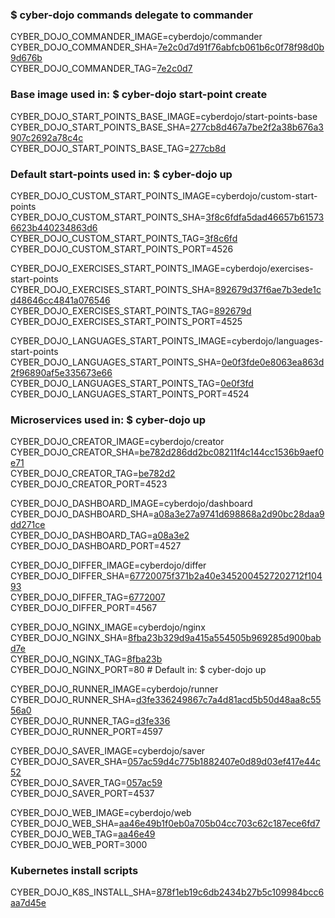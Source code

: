 ### $ cyber-dojo commands delegate to commander

CYBER_DOJO_COMMANDER_IMAGE=cyberdojo/commander  
CYBER_DOJO_COMMANDER_SHA=[7e2c0d7d91f76abfcb061b6c0f78f98d0b9d676b](https://github.com/cyber-dojo/commander/commit/7e2c0d7d91f76abfcb061b6c0f78f98d0b9d676b)  
CYBER_DOJO_COMMANDER_TAG=[7e2c0d7](https://hub.docker.com/layers/cyberdojo/commander/7e2c0d7/images/sha256-4ac59274fb670fa46cc0bba412ffdac61f5070de5c7b82e02be96aa5c1eea255)  

### Base image used in: $ cyber-dojo start-point create

CYBER_DOJO_START_POINTS_BASE_IMAGE=cyberdojo/start-points-base  
CYBER_DOJO_START_POINTS_BASE_SHA=[277cb8d467a7be2f2a38b676a3907c2692a78c4c](https://github.com/cyber-dojo/start-points-base/commit/277cb8d467a7be2f2a38b676a3907c2692a78c4c)  
CYBER_DOJO_START_POINTS_BASE_TAG=[277cb8d](https://hub.docker.com/layers/cyberdojo/start-points-base/277cb8d/images/sha256-ec5f04c01272c5180fdc4b6368af3fb5f61d8190e965a6311dbdb50d958d719b)  

### Default start-points used in: $ cyber-dojo up

CYBER_DOJO_CUSTOM_START_POINTS_IMAGE=cyberdojo/custom-start-points  
CYBER_DOJO_CUSTOM_START_POINTS_SHA=[3f8c6fdfa5dad46657b615736623b440234863d6](https://github.com/cyber-dojo/custom-start-points/commit/3f8c6fdfa5dad46657b615736623b440234863d6)  
CYBER_DOJO_CUSTOM_START_POINTS_TAG=[3f8c6fd](https://hub.docker.com/layers/cyberdojo/custom-start-points/3f8c6fd/images/sha256-530e35ff3e4d8f05918ec4d6e553ff405969f89018e37e115f5538f03e142fa4)  
CYBER_DOJO_CUSTOM_START_POINTS_PORT=4526

CYBER_DOJO_EXERCISES_START_POINTS_IMAGE=cyberdojo/exercises-start-points  
CYBER_DOJO_EXERCISES_START_POINTS_SHA=[892679d37f6ae7b3ede1cd48646cc4841a076546](https://github.com/cyber-dojo/exercises-start-points/commit/892679d37f6ae7b3ede1cd48646cc4841a076546)  
CYBER_DOJO_EXERCISES_START_POINTS_TAG=[892679d](https://hub.docker.com/layers/cyberdojo/exercises-start-points/892679d/images/sha256-d807ce763068ece708223377f9582b359475e252ba1983ac92f3212e384773b8)  
CYBER_DOJO_EXERCISES_START_POINTS_PORT=4525

CYBER_DOJO_LANGUAGES_START_POINTS_IMAGE=cyberdojo/languages-start-points  
CYBER_DOJO_LANGUAGES_START_POINTS_SHA=[0e0f3fde0e8063ea863d2f96890af5e335673e66](https://github.com/cyber-dojo/languages-start-points/commit/0e0f3fde0e8063ea863d2f96890af5e335673e66)  
CYBER_DOJO_LANGUAGES_START_POINTS_TAG=[0e0f3fd](https://hub.docker.com/layers/cyberdojo/languages-start-points/0e0f3fd/images/sha256-940cdd03ec6c72a77c0d6e43647c31a9ae79fd87a6ae455998f837b1a880718f)  
CYBER_DOJO_LANGUAGES_START_POINTS_PORT=4524

### Microservices used in: $ cyber-dojo up

CYBER_DOJO_CREATOR_IMAGE=cyberdojo/creator  
CYBER_DOJO_CREATOR_SHA=[be782d286dd2bc08211f4c144cc1536b9aef0e71](https://github.com/cyber-dojo/creator/commit/be782d286dd2bc08211f4c144cc1536b9aef0e71)  
CYBER_DOJO_CREATOR_TAG=[be782d2](https://hub.docker.com/layers/cyberdojo/creator/be782d2/images/sha256-3e273c6a39002692ca5d3b17d48c8f4c51d4f0a5318f77fbae424064ff2ea586)  
CYBER_DOJO_CREATOR_PORT=4523

CYBER_DOJO_DASHBOARD_IMAGE=cyberdojo/dashboard  
CYBER_DOJO_DASHBOARD_SHA=[a08a3e27a9741d698868a2d90bc28daa9dd271ce](https://github.com/cyber-dojo/dashboard/commit/a08a3e27a9741d698868a2d90bc28daa9dd271ce)  
CYBER_DOJO_DASHBOARD_TAG=[a08a3e2](https://hub.docker.com/layers/cyberdojo/dashboard/a08a3e2/images/sha256-458d3245589a4353d5c98474ea141dfacbb297c10446b92845e9650db23e48d2)  
CYBER_DOJO_DASHBOARD_PORT=4527

CYBER_DOJO_DIFFER_IMAGE=cyberdojo/differ  
CYBER_DOJO_DIFFER_SHA=[67720075f371b2a40e3452004527202712f10493](https://github.com/cyber-dojo/differ/commit/67720075f371b2a40e3452004527202712f10493)  
CYBER_DOJO_DIFFER_TAG=[6772007](https://hub.docker.com/layers/cyberdojo/differ/6772007/images/sha256-9362078cb4740c543005e43e6da229082269a3cf9e704a053c61b9144a161d75)  
CYBER_DOJO_DIFFER_PORT=4567

CYBER_DOJO_NGINX_IMAGE=cyberdojo/nginx  
CYBER_DOJO_NGINX_SHA=[8fba23b329d9a415a554505b969285d900babd7e](https://github.com/cyber-dojo/nginx/commit/8fba23b329d9a415a554505b969285d900babd7e)  
CYBER_DOJO_NGINX_TAG=[8fba23b](https://hub.docker.com/layers/cyberdojo/nginx/8fba23b/images/sha256-1d1ccfd05533d0a02f15688699c5babdb658f77988abd6227c5936aa0ce5ae05)  
CYBER_DOJO_NGINX_PORT=80 # Default in: $ cyber-dojo up

CYBER_DOJO_RUNNER_IMAGE=cyberdojo/runner  
CYBER_DOJO_RUNNER_SHA=[d3fe336249867c7a4d81acd5b50d48aa8c5556a0](https://github.com/cyber-dojo/runner/commit/d3fe336249867c7a4d81acd5b50d48aa8c5556a0)  
CYBER_DOJO_RUNNER_TAG=[d3fe336](https://hub.docker.com/layers/cyberdojo/runner/d3fe336/images/sha256-d858634f16c406e60dcef01b71917b074adac7441fde04235576b27f3c8d74fe)  
CYBER_DOJO_RUNNER_PORT=4597

CYBER_DOJO_SAVER_IMAGE=cyberdojo/saver  
CYBER_DOJO_SAVER_SHA=[057ac59d4c775b1882407e0d89d03ef417e44c52](https://github.com/cyber-dojo/saver/commit/057ac59d4c775b1882407e0d89d03ef417e44c52)  
CYBER_DOJO_SAVER_TAG=[057ac59](https://hub.docker.com/layers/cyberdojo/saver/057ac59/images/sha256-6afe8de5c1eaa812086805a81af4bfdb45b0b430509381cf0077b46810f892a5)  
CYBER_DOJO_SAVER_PORT=4537

CYBER_DOJO_WEB_IMAGE=cyberdojo/web  
CYBER_DOJO_WEB_SHA=[aa46e49b1f0eb0a705b04cc703c62c187ece6fd7](https://github.com/cyber-dojo/web/commit/aa46e49b1f0eb0a705b04cc703c62c187ece6fd7)  
CYBER_DOJO_WEB_TAG=[aa46e49](https://hub.docker.com/layers/cyberdojo/web/aa46e49/images/sha256-473b573dbb6954aecd8d92a71a7c3682e5460f17ad566fde3715504061a0dde2)  
CYBER_DOJO_WEB_PORT=3000

### Kubernetes install scripts
CYBER_DOJO_K8S_INSTALL_SHA=[878f1eb19c6db2434b27b5c109984bcc6aa7d45e](https://github.com/cyber-dojo/k8s-install/commit/878f1eb19c6db2434b27b5c109984bcc6aa7d45e)  
